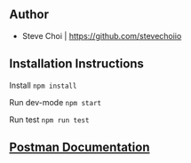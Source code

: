 ## Author

- Steve Choi | https://github.com/stevechoiio

## Installation Instructions

Install
`npm install`

Run dev-mode
`npm start`

Run test
`npm run test`

## [Postman Documentation](https://documenter.getpostman.com/view/7772754/SWTD8cR4?version=latest)
